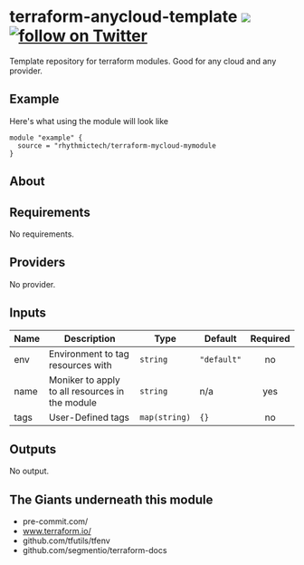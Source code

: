 # terraform-anycloud-template [![](https://github.com/rhythmictech/terraform-anycloud-template/workflows/check/badge.svg)](https://github.com/rhythmictech/terraform-anycloud-template/actions) <a href="https://twitter.com/intent/follow?screen_name=RhythmicTech"><img src="https://img.shields.io/twitter/follow/RhythmicTech?style=social&logo=RhythmicTech" alt="follow on Twitter"></a>
Template repository for terraform modules. Good for any cloud and any provider.

## Example
Here's what using the module will look like
```
module "example" {
  source = "rhythmictech/terraform-mycloud-mymodule
}
```

## About

<!-- BEGINNING OF PRE-COMMIT-TERRAFORM DOCS HOOK -->
## Requirements

No requirements.

## Providers

No provider.

## Inputs

| Name | Description | Type | Default | Required |
|------|-------------|------|---------|:--------:|
| env | Environment to tag resources with | `string` | `"default"` | no |
| name | Moniker to apply to all resources in the module | `string` | n/a | yes |
| tags | User-Defined tags | `map(string)` | `{}` | no |

## Outputs

No output.

<!-- END OF PRE-COMMIT-TERRAFORM DOCS HOOK -->

## The Giants underneath this module
- pre-commit.com/
- www.terraform.io/
- github.com/tfutils/tfenv
- github.com/segmentio/terraform-docs
